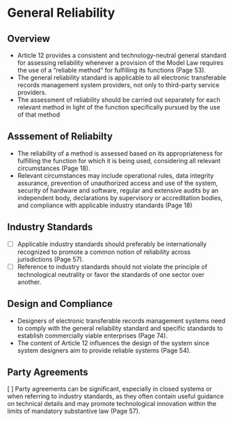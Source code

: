 # General Reliability

## Overview

- Article 12 provides a consistent and technology-neutral general standard for assessing reliability whenever a provision of the Model Law requires the use of a “reliable method” for fulfilling its functions (Page 53).
- The general reliability standard is applicable to all electronic transferable records management system providers, not only to third-party service providers.
- The assessment of reliability should be carried out separately for each relevant method in light of the function specifically pursued by the use of that method

## Asssement of Reliabilty

- The reliability of a method is assessed based on its appropriateness for fulfilling the function for which it is being used, considering all relevant circumstances (Page 18).
- Relevant circumstances may include operational rules, data integrity assurance, prevention of unauthorized access and use of the system, security of hardware and software, regular and extensive audits by an independent body, declarations by supervisory or accreditation bodies, and compliance with applicable industry standards (Page 18)

## Industry Standards

- [ ] Applicable industry standards should preferably be internationally recognized to promote a common notion of reliability across jurisdictions (Page 57).
- [ ] Reference to industry standards should not violate the principle of technological neutrality or favor the standards of one sector over another.

## Design and Compliance

- Designers of electronic transferable records management systems need to comply with the general reliability standard and specific standards to establish commercially viable enterprises (Page 74).
- The content of Article 12 influences the design of the system since system designers aim to provide reliable systems (Page 54).

## Party Agreements

[ ] Party agreements can be significant, especially in closed systems or when referring to industry standards, as they often contain useful guidance on technical details and may promote technological innovation within the limits of mandatory substantive law (Page 57).